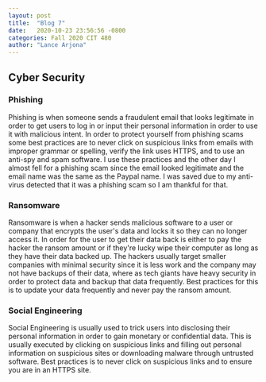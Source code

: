 ```yaml
---
layout: post
title:  "Blog 7"
date:   2020-10-23 23:56:56 -0800
categories: Fall 2020 CIT 480
author: "Lance Arjona"
---
```


<h2>Cyber Security</h2>

<body>
    <h3>Phishing</h3>
        <p>Phishing is when someone sends a fraudulent email that looks legitimate in order to get users to log in or input their personal information in order to use it with malicious intent. In order to protect yourself from phishing scams some best practices are to never click on suspicious links from emails with improper grammar or spelling, verify the link uses HTTPS, and to use an anti-spy and spam software. I use these practices and the other day I almost fell for a phishing scam since the email looked legitimate and the email name was the same as the Paypal name. I was saved due to my anti-virus detected that it was a phishing scam so I am thankful for that.</p>
    <h3>Ransomware</h3>
        <p>Ransomware is when a hacker sends malicious software to a user or company that encrypts the user's data and locks it so they can no longer access it. In order for the user to get their data back is either to pay the hacker the ransom amount or if they're lucky wipe their computer as long as they have their data backed up. The hackers usually target smaller companies with minimal security since it is less work and the company may not have backups of their data, where as tech giants have heavy security in order to protect data and backup that data frequently. Best practices for this is to update your data frequently and never pay the ransom amount. </p>
    <h3>Social Engineering</h3>
        <p>Social Engineering is usually used to trick users into disclosing their personal information in order to gain monetary or confidential data. This is usually executed by clicking on suspicious links and filling out personal information on suspicious sites or downloading malware through untrusted software. Best practices is to never click on suspicious links and to ensure you are in an HTTPS site.</p>
</body>